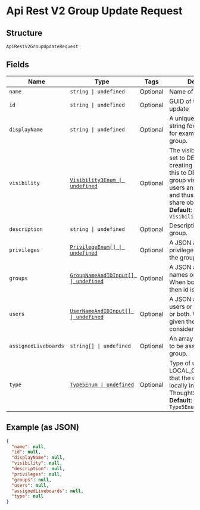 
# Api Rest V2 Group Update Request

## Structure

`ApiRestV2GroupUpdateRequest`

## Fields

| Name | Type | Tags | Description |
|  --- | --- | --- | --- |
| `name` | `string \| undefined` | Optional | Name of the user group |
| `id` | `string \| undefined` | Optional | GUID of the group to update |
| `displayName` | `string \| undefined` | Optional | A unique display name string for the user group, for example, Developer group. |
| `visibility` | [`Visibility3Enum \| undefined`](/doc/models/visibility-3-enum.md) | Optional | The visibility attribute is set to DEFAULT when creating a group. Setting this to DEFAULT makes a group visible to other users and user groups, and thus allows them to share objects<br>**Default**: `Visibility3Enum.DEFAULT` |
| `description` | `string \| undefined` | Optional | Description text for the group. |
| `privileges` | [`PrivilegeEnum[] \| undefined`](/doc/models/privilege-enum.md) | Optional | A JSON array of privileges assigned to the group |
| `groups` | [`GroupNameAndIDInput[] \| undefined`](/doc/models/group-name-and-id-input.md) | Optional | A JSON array of group names or GUIDs or both. When both are given then id is considered |
| `users` | [`UserNameAndIDInput[] \| undefined`](/doc/models/user-name-and-id-input.md) | Optional | A JSON array of name of users or GUIDs of users or both. When both are given then id is considered |
| `assignedLiveboards` | `string[] \| undefined` | Optional | An array of liveboard ids to be assigned to the group. |
| `type` | [`Type5Enum \| undefined`](/doc/models/type-5-enum.md) | Optional | Type of user group. LOCAL_GROUP indicates that the user is created locally in the ThoughtSpot system.<br>**Default**: `Type5Enum.LOCALGROUP` |

## Example (as JSON)

```json
{
  "name": null,
  "id": null,
  "displayName": null,
  "visibility": null,
  "description": null,
  "privileges": null,
  "groups": null,
  "users": null,
  "assignedLiveboards": null,
  "type": null
}
```


